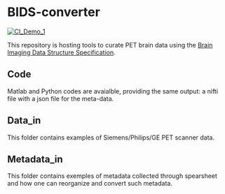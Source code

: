 # BIDS-converter

[![CI_Demo_1](https://github.com/bendhouseart/BIDS-converter/actions/workflows/ci-demo-1-setting-up.yaml/badge.svg)](https://github.com/bendhouseart/BIDS-converter/actions/workflows/ci-demo-1-setting-up.yaml)

This repository is hosting tools to curate PET brain data using the [Brain Imaging Data Structure Specification](https://bids-specification.readthedocs.io/en/stable/04-modality-specific-files/09-positron-emission-tomography.html). 

## Code

Matlab and Python codes are avaialble, providing the same output: a nifti file with a json file for the meta-data.

## Data_in

This folder contains examples of Siemens/Philips/GE PET scanner data.

## Metadata_in


This folder contains exemples of metadata collected through spearsheet and how one can 
reorganize and convert such metadata.

